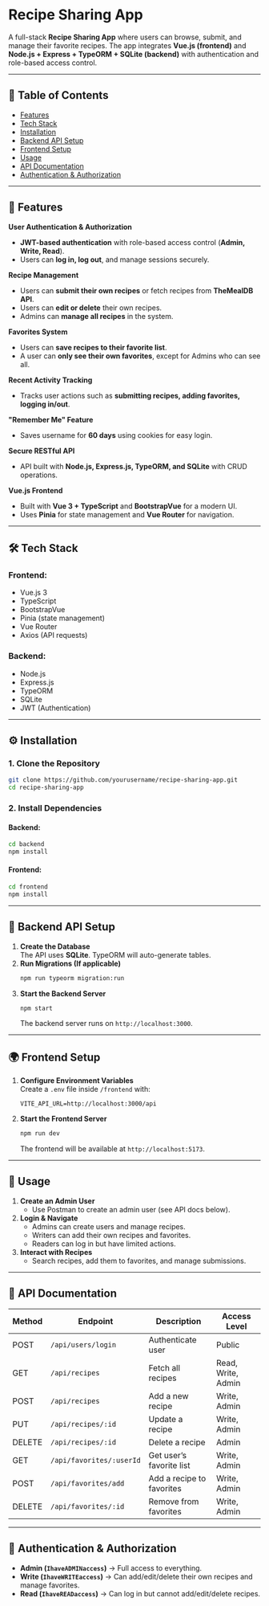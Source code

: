 # Recipe Sharing App

A full-stack **Recipe Sharing App** where users can browse, submit, and manage their favorite recipes. The app integrates **Vue.js (frontend)** and **Node.js + Express + TypeORM + SQLite (backend)** with authentication and role-based access control.

---

## 📌 Table of Contents
- [Features](#features)
- [Tech Stack](#tech-stack)
- [Installation](#installation)
- [Backend API Setup](#backend-api-setup)
- [Frontend Setup](#frontend-setup)
- [Usage](#usage)
- [API Documentation](#api-documentation)
- [Authentication & Authorization](#authentication--authorization)

---

## 🚀 Features

**User Authentication & Authorization**  
- **JWT-based authentication** with role-based access control (**Admin, Write, Read**).  
- Users can **log in, log out**, and manage sessions securely.  

**Recipe Management**  
- Users can **submit their own recipes** or fetch recipes from **TheMealDB API**.  
- Users can **edit or delete** their own recipes.  
- Admins can **manage all recipes** in the system.  

**Favorites System**  
- Users can **save recipes to their favorite list**.  
- A user can **only see their own favorites**, except for Admins who can see all.  

**Recent Activity Tracking**  
- Tracks user actions such as **submitting recipes, adding favorites, logging in/out**.  

**"Remember Me" Feature**  
- Saves username for **60 days** using cookies for easy login.  

**Secure RESTful API**  
- API built with **Node.js, Express.js, TypeORM, and SQLite** with CRUD operations.  

**Vue.js Frontend**  
- Built with **Vue 3 + TypeScript** and **BootstrapVue** for a modern UI.  
- Uses **Pinia** for state management and **Vue Router** for navigation.  

---

## 🛠️ Tech Stack

### **Frontend:**
- Vue.js 3  
- TypeScript  
- BootstrapVue  
- Pinia (state management)  
- Vue Router  
- Axios (API requests)  

### **Backend:**
- Node.js  
- Express.js  
- TypeORM  
- SQLite  
- JWT (Authentication)  

---

## ⚙️ Installation

### **1. Clone the Repository**
```bash
git clone https://github.com/yourusername/recipe-sharing-app.git
cd recipe-sharing-app
```

### **2. Install Dependencies**
#### **Backend:**
```bash
cd backend
npm install
```

#### **Frontend:**
```bash
cd frontend
npm install
```

---

## 🔧 Backend API Setup

1. **Create the Database**  
   The API uses **SQLite**. TypeORM will auto-generate tables.  
2. **Run Migrations (If applicable)**  
   ```bash
   npm run typeorm migration:run
   ```
3. **Start the Backend Server**  
   ```bash
   npm start
   ```
   The backend server runs on `http://localhost:3000`.

---

## 🌍 Frontend Setup

1. **Configure Environment Variables**  
   Create a `.env` file inside `/frontend` with:  
   ```
   VITE_API_URL=http://localhost:3000/api
   ```
2. **Start the Frontend Server**  
   ```bash
   npm run dev
   ```
   The frontend will be available at `http://localhost:5173`.

---

## 📌 Usage

1. **Create an Admin User**  
   - Use Postman to create an admin user (see API docs below).  
2. **Login & Navigate**  
   - Admins can create users and manage recipes.  
   - Writers can add their own recipes and favorites.  
   - Readers can log in but have limited actions.  
3. **Interact with Recipes**  
   - Search recipes, add them to favorites, and manage submissions.  

---

## 📖 API Documentation

| Method | Endpoint            | Description                | Access Level |
|--------|---------------------|----------------------------|--------------|
| POST   | `/api/users/login`  | Authenticate user          | Public       |
| GET    | `/api/recipes`      | Fetch all recipes         | Read, Write, Admin |
| POST   | `/api/recipes`      | Add a new recipe          | Write, Admin |
| PUT    | `/api/recipes/:id`  | Update a recipe           | Write, Admin |
| DELETE | `/api/recipes/:id`  | Delete a recipe           | Admin        |
| GET    | `/api/favorites/:userId` | Get user’s favorite list | Write, Admin |
| POST   | `/api/favorites/add` | Add a recipe to favorites | Write, Admin |
| DELETE | `/api/favorites/:id` | Remove from favorites | Write, Admin |

---

## 🔐 Authentication & Authorization

- **Admin (`IhaveADMINaccess`)** → Full access to everything.  
- **Write (`IhaveWRITEaccess`)** → Can add/edit/delete their own recipes and manage favorites.  
- **Read (`IhaveREADaccess`)** → Can log in but cannot add/edit/delete recipes.  
